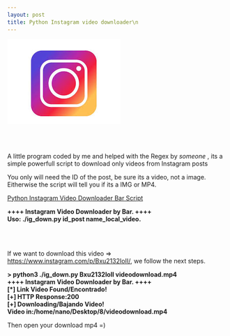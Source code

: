 ```yaml
---
layout: post
title: Python Instagram video downloader\n
---
```


![Instagram Image](/images/index.jpeg)

<br><br>

A little program coded by me and helped with the Regex by *someone* , its a simple powerfull script to download only videos from Instagram posts

You only will need the ID of the post, be sure its a video, not a image. Eitherwise the script will tell you if its a IMG or MP4.

[Python Instagram Video Downloader Bar Script](https://github.com/tiku5/instagram_video_downloader/blob/master/ig_down.py)

<b>
++++ Instagram Video Downloader by Bar. ++++ <br>
Uso: ./ig_down.py id_post name_local_video.
</b>

<br><br>

If we want to download this video => https://www.instagram.com/p/Bxu2132IoII/, we follow the next steps.


<b>> python3 ./ig_down.py Bxu2132IoII videodownload.mp4<br>
++++ Instagram Video Downloader by Bar. ++++<br>
[*] Link Video Found/Encontrado!<br>
[+] HTTP Response:200<br>
[+] Downloading/Bajando Video!<br>
Video in:/home/nano/Desktop/8/videodownload.mp4
</b>

Then open your download mp4 =)
